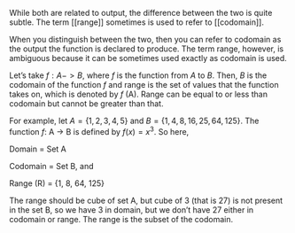 While both are related to output, the difference between the two is quite subtle. The term [[range]] sometimes is used to refer to [[codomain]]. 

When you distinguish between the two, then you can refer to codomain as the output the function is declared to produce.
The term range, however, is ambiguous because it can be sometimes used exactly as codomain is used.

Let’s take $f: A -> B$, where $f$ is the function from $A$ to $B$. Then, $B$ is the codomain of the function $f$ and range is the set of values that the function takes on, which is denoted by _f_ (A). Range can be equal to or less than codomain but cannot be greater than that.

For example, let $A = \{1, 2, 3, 4, 5\}$ and $B = \{1, 4, 8, 16, 25, 64, 125\}$. The function _f_: A -> B is defined by $f(x) = x^3$. So here,

Domain = Set A

Codomain = Set B, and

Range (R) = {1, 8, 64, 125}

The range should be cube of set A, but cube of 3 (that is 27) is not present in the set B, so we have 3 in domain, but we don’t have 27 either in codomain or range. The range is the subset of the codomain.